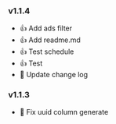 ### v1.1.4 
* :+1: Add ads filter
* :+1: Add readme.md
* :+1: Test schedule
* :+1: Test
* :memo: Update change log

### v1.1.3 
* :bug: Fix uuid column generate

